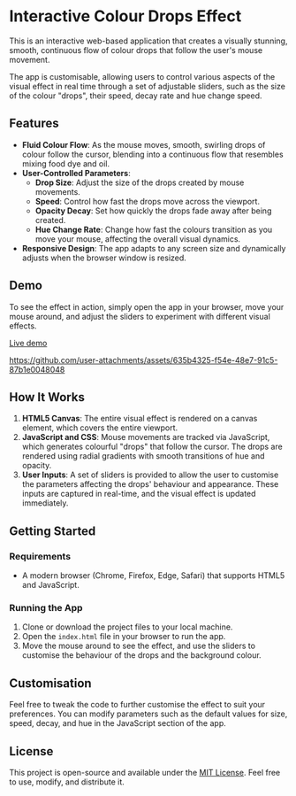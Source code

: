 # Interactive Colour Drops Effect

This is an interactive web-based application that creates a visually stunning, smooth, continuous flow of colour drops that follow the user's mouse movement.

The app is customisable, allowing users to control various aspects of the visual effect in real time through a set of adjustable sliders, such as the size of the colour "drops", their speed, decay rate and hue change speed.
## Features

- **Fluid Colour Flow**: As the mouse moves, smooth, swirling drops of colour follow the cursor, blending into a continuous flow that resembles mixing food dye and oil.
- **User-Controlled Parameters**:
  - **Drop Size**: Adjust the size of the drops created by mouse movements.
  - **Speed**: Control how fast the drops move across the viewport.
  - **Opacity Decay**: Set how quickly the drops fade away after being created.
  - **Hue Change Rate**: Change how fast the colours transition as you move your mouse, affecting the overall visual dynamics.
- **Responsive Design**: The app adapts to any screen size and dynamically adjusts when the browser window is resized.

## Demo

To see the effect in action, simply open the app in your browser, move your mouse around, and adjust the sliders to experiment with different visual effects.

[Live demo](andygock.github.io/colour-drops/)

https://github.com/user-attachments/assets/635b4325-f54e-48e7-91c5-87b1e0048048

## How It Works

1. **HTML5 Canvas**: The entire visual effect is rendered on a canvas element, which covers the entire viewport.
2. **JavaScript and CSS**: Mouse movements are tracked via JavaScript, which generates colourful "drops" that follow the cursor. The drops are rendered using radial gradients with smooth transitions of hue and opacity.
3. **User Inputs**: A set of sliders is provided to allow the user to customise the parameters affecting the drops' behaviour and appearance. These inputs are captured in real-time, and the visual effect is updated immediately.

## Getting Started

### Requirements

- A modern browser (Chrome, Firefox, Edge, Safari) that supports HTML5 and JavaScript.

### Running the App

1. Clone or download the project files to your local machine.
2. Open the `index.html` file in your browser to run the app.
3. Move the mouse around to see the effect, and use the sliders to customise the behaviour of the drops and the background colour.

## Customisation

Feel free to tweak the code to further customise the effect to suit your preferences. You can modify parameters such as the default values for size, speed, decay, and hue in the JavaScript section of the app.

## License

This project is open-source and available under the [MIT License](LICENSE). Feel free to use, modify, and distribute it.
